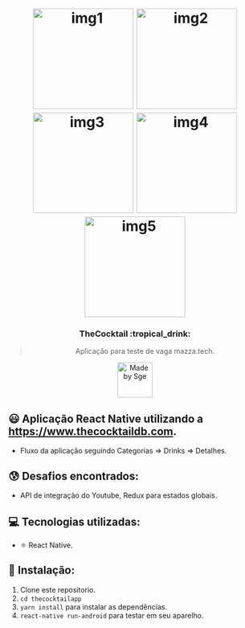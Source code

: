 <h1 align="center">
    <img alt="img1" src="https://i.imgur.com/SO8Z0PS.jpg" width="200" heigth="416" />
    <img alt="img2" src="https://i.imgur.com/4t4pkJT.jpg" width="200" heigth="416" />
    <img alt="img3" src="https://i.imgur.com/OaIPYcF.jpg" width="200" heigth="416" />
    <img alt="img4" src="https://i.imgur.com/C6dOXBA.jpg" width="200" heigth="416" />
    <img alt="img5" src="https://i.imgur.com/fQdjkHj.jpg" width="200" heigth="416" />
    
</h1>

<h3 align="center">
  TheCocktail :tropical_drink:
</h3>

<blockquote align="center">Aplicação para teste de vaga mazza.tech.</blockquote>

<p align="center">
  <a href="http://sgeinformatica.com.br/">
    <img alt="Made by Sge" src="https://i.imgur.com/Dm7Xym9.png" width="70" heigth="20">
  </a>
</p>

## :smiley: Aplicação React Native utilizando a https://www.thecocktaildb.com.

- Fluxo da aplicação seguindo Categorias => Drinks => Detalhes.

## :cold_sweat: Desafios encontrados:

- API de integração do Youtube, Redux para estados globais.

## :computer: Tecnologias utilizadas:

- ⚛️ React Native.

## :dvd: Instalação:

1. Clone este repositorio.
2. `cd thecocktailapp`<br />
3. `yarn install` para instalar as dependências.<br />
4. `react-native run-android` para testar em seu aparelho.<br />

